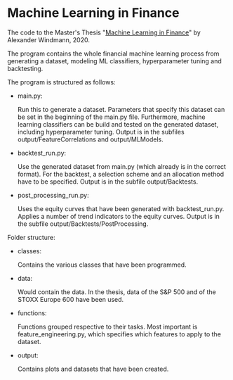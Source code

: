 # Machine Learning in Finance

The code to the Master's Thesis "[Machine Learning in Finance](http://zeus.instmath.rwth-aachen.de/~maier/publications/Windmann2020.pdf)" by Alexander Windmann, 2020.

The program contains the whole financial machine learning process from generating a dataset, modeling ML classifiers, hyperparameter tuning and backtesting. 

The program is structured as follows:

* main.py:

    Run this to generate a dataset. Parameters that specify this dataset can be set in the beginning of the main.py file. 
    Furthermore, machine learning classifiers can be build and tested on the generated dataset, including hyperparameter tuning. 
    Output is in the subfiles output/FeatureCorrelations and output/MLModels.
	
* backtest_run.py:
	
    Use the generated dataset from main.py (which already is in the correct format).
    For the backtest, a selection scheme and an allocation method have to be specified. 
    Output is in the subfile output/Backtests.

* post_processing_run.py:
    
    Uses the equity curves that have been generated with backtest_run.py.
    Applies a number of trend indicators to the equity curves. 
    Output is in the subfile output/Backtests/PostProcessing.

Folder structure:

* classes:
    
    Contains the various classes that have been programmed. 

* data:
    
    Would contain the data. In the thesis, data of the S&P 500 and of the STOXX Europe 600 have been used.

* functions:
    
    Functions grouped respective to their tasks. Most important is feature_engineering.py, which specifies which features to apply to the dataset. 

* output:
    
    Contains plots and datasets that have been created.


